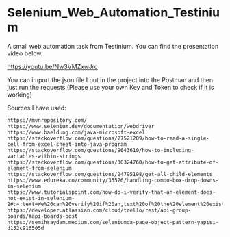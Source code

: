 # Selenium_Web_Automation_Testinium

A small web automation task from Testinium. You can find the presentation video below.

https://youtu.be/Nw3VMZxwJrc

You can import the json file I put in the project into the Postman and then just run the requests.(Please use your own Key and Token to check if it is working)

Sources I have used:

    https://mvnrepository.com/
    https://www.selenium.dev/documentation/webdriver
    https://www.baeldung.com/java-microsoft-excel
    https://stackoverflow.com/questions/27521209/how-to-read-a-single-cell-from-excel-sheet-into-java-program
    https://stackoverflow.com/questions/9643610/how-to-including-variables-within-strings
    https://stackoverflow.com/questions/30324760/how-to-get-attribute-of-element-from-selenium
    https://stackoverflow.com/questions/24795198/get-all-child-elements
    https://www.edureka.co/community/35526/handling-combo-box-drop-downs-in-selenium
    https://www.tutorialspoint.com/how-do-i-verify-that-an-element-does-not-exist-in-selenium-2#:~:text=We%20can%20verify%20if%20an,text%20of%20the%20element%20exists.
    https://developer.atlassian.com/cloud/trello/rest/api-group-boards/#api-boards-post
    https://semihsaydam.medium.com/seleniumda-page-object-pattern-yapısı-d152c916505d
